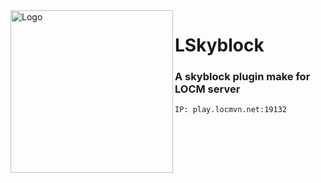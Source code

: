 <img align="left" widht="auto" height="260" src="https://github.com/LOCM-Team/LSkyBlock/blob/main/images/lskyblock.png?raw=true" alt="Logo">

# LSkyblock

### A skyblock plugin make for LOCM server

``
IP: play.locmvn.net:19132
``
